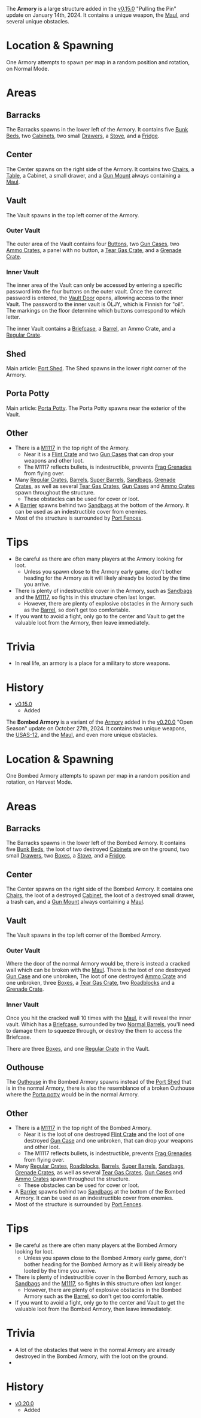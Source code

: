 The **Armory** is a large structure added in the [v0.15.0](https://github.com/HasangerGames/suroi/releases/tag/v0.15.0) "Pulling the Pin" update on January 14th, 2024. It contains a unique weapon, the [Maul](/weapons/melee/maul), and several unique obstacles.

# Location & Spawning

One Armory attempts to spawn per map in a random position and rotation, on Normal Mode.

# Areas

## Barracks

The Barracks spawns in the lower left of the Armory. It contains five [Bunk Beds](/obstacles/bunk_bed), two [Cabinets](/obstacles/cabinet), two small [Drawers](/obstacles/drawers), a [Stove](/obstacles/stove), and a [Fridge](/obstacles/fridge).

## Center

The Center spawns on the right side of the Armory. It contains two [Chairs](/obstacles/chair), a [Table](/obstacles/table), a Cabinet, a small drawer, and a [Gun Mount](/obstacles/gun_mounts) always containing a [Maul](/weapons/melee/maul).

## Vault

The Vault spawns in the top left corner of the Armory. 

### Outer Vault

The outer area of the Vault contains four [Buttons](/obstacles/button), two [Gun Cases](/obstacles/gun_case), two [Ammo Crates](/obstacles/ammo_crate), a panel with no button, a [Tear Gas Crate](/obstacles/tear_gas_crate), and a [Grenade Crate](/obstacles/grenade_crate).

### Inner Vault

The inner area of the Vault can only be accessed by entering a specific password into the four buttons on the outer vault. Once the correct password is entered, the [Vault Door](/obstacles/doors) opens, allowing access to the inner Vault.
<Spoiler spoiler="Armory Vault Puzzle Solution">
The password to the inner vault is ÖLJY, which is Finnish for "oil". The markings on the floor determine which buttons correspond to which letter.
</Spoiler>

The inner Vault contains a [Briefcase](/obstacles/briefcase), a [Barrel](/obstacles/barrel), an Ammo Crate, and a [Regular Crate](/obstacles/crates).

## Shed

Main article: [Port Shed](/buildings/port_shed).
The Shed spawns in the lower right corner of the Armory.

## Porta Potty

Main article: [Porta Potty](/buildings/porta_potty).
The Porta Potty spawns near the exterior of the Vault.

## Other

- There is a [M1117](/obstacles/m1117) in the top right of the Armory.
  - Near it is a [Flint Crate](/obstacles/crates) and two [Gun Cases](/obstacles/gun_case) that can drop your weapons and other loot.
  - The M1117 reflects bullets, is indestructible, prevents [Frag Grenades](/weapons/throwables/frag_grenade) from flying over.
- Many [Regular Crates](/obstacles/regular_crate), [Barrels](/obstacles/barrel), [Super Barrels](/obstacles/super_barrel), [Sandbags](/obstacles/sandbags), [Grenade Crates](/obstacles/grenade_crate), as well as several [Tear Gas Crates](/obstacles/tear_gas_crate), [Gun Cases](/obstacles/gun_case) and [Ammo Crates](/obstacles/ammo_crate) spawn throughout the structure.
  - These obstacles can be used for cover or loot.
- A [Barrier](/obstacles/barrier) spawns behind two [Sandbags](/obstacles/sandbags) at the bottom of the Armory. It can be used as an indestructible cover from enemies.
- Most of the structure is surrounded by [Port Fences](/obstacles/port_fence).

# Tips

- Be careful as there are often many players at the Armory looking for loot.
  - Unless you spawn close to the Armory early game, don't bother heading for the Armory as it will likely already be looted by the time you arrive.
- There is plenty of indestructible cover in the Armory, such as [Sandbags](/obstacles/sandbags) and the [M1117](/obstacles/m1117), so fights in this structure often last longer.
  - However, there are plenty of explosive obstacles in the Armory such as the [Barrel](/obstacles/barrels), so don't get too comfortable.
- If you want to avoid a fight, only go to the center and Vault to get the valuable loot from the Armory, then leave immediately.

# Trivia

- In real life, an armory is a place for a military to store weapons.

# History

- [v0.15.0](https://github.com/HasangerGames/suroi/releases/tag/v0.15.0)
  - Added

The **Bombed Armory** is a variant of the [Armory](/buildings/armory_meta) added in the [v0.20.0](https://github.com/HasangerGames/suroi/releases/tag/v0.20.0) "Open Season" update on October 27th, 2024. It contains two unique weapons, the [USAS-12](/weapons/guns/usas12), and the [Maul](/weapons/melee/maul), and even more unique obstacles.

# Location & Spawning

One Bombed Armory attempts to spawn per map in a random position and rotation, on Harvest Mode.

# Areas

## Barracks

The Barracks spawns in the lower left of the Bombed Armory. It contains five [Bunk Beds](/obstacles/bunk_bed), the loot of two destroyed [Cabinets](/obstacles/cabinet) are on the ground, two small [Drawers](/obstacles/drawers), two [Boxes](/obstacles/box), a [Stove](/obstacles/stove), and a [Fridge](/obstacles/fridge).

## Center

The Center spawns on the right side of the Bombed Armory. It contains one [Chairs](/obstacles/chair), the loot of a destroyed [Cabinet](/obstacles/cabinet), the loot of a destroyed small drawer, a trash can, and a [Gun Mount](/obstacles/gun_mounts) always containing a [Maul](/weapons/melee/maul).

## Vault

The Vault spawns in the top left corner of the Bombed Armory. 

### Outer Vault

Where the door of the normal Armory would be, there is instead a cracked wall which can be broken with the [Maul](/weapons/melee/maul). There is the loot of one destroyed [Gun Case](/obstacles/gun_case) and one unbroken, The loot of one destroyed [Ammo Crate](/obstacles/ammo_crate) and one unbroken, three [Boxes](/obstacles/box), a [Tear Gas Crate](/obstacles/tear_gas_crate), two [Roadblocks](/obstacles/roadblock) and a [Grenade Crate](/obstacles/grenade_crate).

### Inner Vault

Once you hit the cracked wall 10 times with the [Maul](/weapons/melee/maul), it will reveal the inner vault. Which has a [Briefcase](/obstacles/briefcase), surrounded by two [Normal Barrels](/obstacles/barrels), you'll need to damage them to squeeze through, or destroy the them to access the Briefcase.

There are three [Boxes](/obstacles/box), and one [Regular Crate](/obstacles/crates) in the Vault.

## Outhouse

The [Outhouse](/buildings/outhouse) in the Bombed Armory spawns instead of the [Port Shed](/buildings/port_shed) that is in the normal Armory, there is also the resemblance of a broken Outhouse where the [Porta potty](/buildings/porta_potty) would be in the normal Armory.

## Other

- There is a [M1117](/obstacles/m1117) in the top right of the Bombed Armory.
  - Near it is the loot of one destroyed [Flint Crate](/obstacles/crates) and the loot of one destroyed [Gun Case](/obstacles/gun_case) and one unbroken, that can drop your weapons and other loot.
  - The M1117 reflects bullets, is indestructible, prevents [Frag Grenades](/weapons/throwables/frag_grenade) from flying over.
- Many [Regular Crates](/obstacles/regular_crate), [Roadblocks](/obstacles/roadblock), [Barrels](/obstacles/barrel), [Super Barrels](/obstacles/super_barrel), [Sandbags](/obstacles/sandbags), [Grenade Crates](/obstacles/grenade_crate), as well as several [Tear Gas Crates](/obstacles/tear_gas_crate), [Gun Cases](/obstacles/gun_case) and [Ammo Crates](/obstacles/ammo_crate) spawn throughout the structure.
  - These obstacles can be used for cover or loot.
- A [Barrier](/obstacles/barrier) spawns behind two [Sandbags](/obstacles/sandbags) at the bottom of the Bombed Armory. It can be used as an indestructible cover from enemies.
- Most of the structure is surrounded by [Port Fences](/obstacles/port_fence).

# Tips

- Be careful as there are often many players at the Bombed Armory looking for loot.
  - Unless you spawn close to the Bombed Armory early game, don't bother heading for the Bombed Armory as it will likely already be looted by the time you arrive.
- There is plenty of indestructible cover in the Bombed Armory, such as [Sandbags](/obstacles/sandbags) and the [M1117](/obstacles/m1117), so fights in this structure often last longer.
  - However, there are plenty of explosive obstacles in the Bombed Armory such as the [Barrel](/obstacles/barrels), so don't get too comfortable.
- If you want to avoid a fight, only go to the center and Vault to get the valuable loot from the Bombed Armory, then leave immediately.

# Trivia

- A lot of the obstacles that were in the normal Armory are already destroyed in the Bombed Armory, with the loot on the ground.
- 

# History

- [v0.20.0](https://github.com/HasangerGames/suroi/releases/tag/v0.20.0)
  - Added
